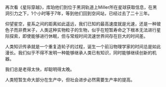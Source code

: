 

再次看《星际穿越》，库珀他们到位于黑洞轨道上Miller所在星球获取信息，在黑洞引力之下，1个小时等于7年，等到他们回到空间站，已经过去了二十三年。

仰望星空，星系之间的距离如此遥远，我们已知的最高速度就是光速，还是一种玻色子而非费米子，人类这种实物粒子的生物，似乎在短暂寿命之下根本无法进行星际探索，即使能够进行休眠，但与常规时间流速世界间存在巨大的时间差。

人类知识传承就是一个重复造轮子的过程，诞生一个前沿物理学家的时间总是如此漫长。我们似乎不得不发明一种能够继承人类已有知识，同时能够继续创新的机器。

我们总是老得太快，却聪明得太晚。

人类短暂生命大部分在生产中，但社会进步必然需要生产率的提高。

